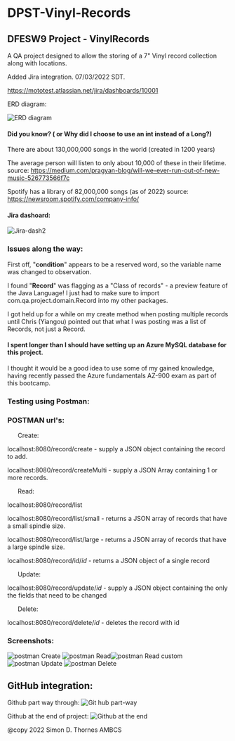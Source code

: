 # DPST-Vinyl-Records

[Jira2]:./QA-project-Jira-dashboard2.png
[simple]:./QA-DPST-Vinyl-Records-simp.png
[post_c]:./qa-project-post_c.png
[post_r1]:./qa-project-post_r1.png
[post_r2]:./qa-project-post_r2.png
[post_u]:./qa-project-post_u.png
[post_d]:./qa-project-post_d.png
[Azure]:./qa-project-AzureDB.png
[github1]:./qa-project-githubNetworkThurs.png
[github2]:./qa-project-GitNetworkGraph.png

## DFESW9 Project - VinylRecords


A QA project designed to allow the storing of a 7" Vinyl record collection along with locations.


Added Jira integration. 07/03/2022 SDT.

https://mototest.atlassian.net/jira/dashboards/10001

ERD diagram:

![ERD diagram][simple]


#### Did you know? ( or Why did I choose to use an int instead of a Long?)

There are about 130,000,000 songs in the world (created in 1200 years)

The average person will listen to only about 10,000 of these in their lifetime. source: https://medium.com/pragyan-blog/will-we-ever-run-out-of-new-music-526773566f7c

Spotify has a library of 82,000,000 songs (as of 2022) source: https://newsroom.spotify.com/company-info/



#### Jira dashoard:

![Jira-dash2][Jira2]




### Issues along the way:

First off, "<strong>condition</strong>" appears to be a reserved word, so the variable name was changed to observation.

I found "<b>Record</b>" was flagging as a "Class of records" - a preview feature of the Java Language! 
I just had to make sure to import com.qa.project.domain.Record into my other packages.

I got held up for a while on my create method when posting multiple records until Chris (Yiangou) pointed out that what I was posting was a list of Records, not just a Record.


#### I spent longer than I should have setting up an Azure MySQL database for this project.
I thought it would be a good idea to use some of my gained knowledge, having recently passed the Azure fundamentals AZ-900 exam as part of this bootcamp.


### Testing using Postman:

### POSTMAN url's:

<ul>Create:</ul>

localhost:8080/record/create		- supply a JSON object containing the record to add.

localhost:8080/record/createMulti	- supply a JSON Array containing 1 or more records.


<ul>Read:</ul>

localhost:8080/record/list

localhost:8080/record/list/small	- returns a JSON array of records that have a small spindle size.

localhost:8080/record/list/large	- returns a JSON array of records that have a large spindle size.

localhost:8080/record/id/<i>id</i>	- returns a JSON object of a single record 


<ul>Update:</ul>

localhost:8080/record/update/<i>id</i> - supply a JSON object containing the only the fields that need to be changed


<ul>Delete:</ul>

localhost:8080/record/delete/<i>id</i> - deletes the record with id


### Screenshots:

![postman Create][post_c]
![postman Read][post_r1]![postman Read custom][post_r2]
![postman Update][post_u]
![postman Delete][post_d]


## GitHub integration:

Github part way through:
![Git hub part-way][github1]

Github at the end of project:
![Github at the end][github2]

@copy 2022 Simon D. Thornes AMBCS